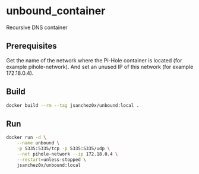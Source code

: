 # unbound_container
Recursive DNS container

## Prerequisites
Get the name of the network where the Pi-Hole container is located (for example pihole-network). 
And set an unused IP of this network (for example 172.18.0.4).

## Build
```bash
docker build --rm --tag jsanchez0x/unbound:local .
```

## Run
```bash
docker run -d \
    --name unbound \
    -p 5335:5335/tcp -p 5335:5335/udp \
    --net pihole-network --ip 172.18.0.4 \
    --restart=unless-stopped \
    jsanchez0x/unbound:local
```